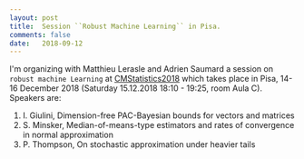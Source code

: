 ```yaml
---
layout: post
title:  Session ``Robust Machine Learning`` in Pisa.
comments: false
date:   2018-09-12
---
```


I'm organizing with Matthieu Lerasle and Adrien Saumard a session on ``robust machine Learning`` at [CMStatistics2018](http://cmstatistics.org/CMStatistics2018/fullprogramme.php) which takes place in Pisa, 14-16 December 2018 (Saturday 15.12.2018   18:10 - 19:25, room Aula C). Speakers are:

1. I. Giulini, Dimension-free PAC-Bayesian bounds for vectors and matrices
2. S. Minsker, Median-of-means-type estimators and rates of convergence in normal approximation
3. P. Thompson, On stochastic approximation under heavier tails






 